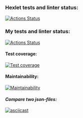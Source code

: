### Hexlet tests and linter status:
[![Actions Status](https://github.com/vankrajnova/python-project-50/workflows/hexlet-check/badge.svg)](https://github.com/vankrajnova/python-project-50/actions)

### My tests and linter status:
[![Actions Status](https://github.com/vankrajnova/python-project-50/workflows/python-ci/badge.svg)](https://github.com/vankrajnova/python-project-50/actions)



#### Test coverage:

[![Test coverage](https://api.codeclimate.com/v1/badges/6a759fbde39766518a7e/test_coverage)](https://codeclimate.com/github/vankrajnova/python-project-50/test_coverage)



#### Maintainability:

[![Maintainability](https://api.codeclimate.com/v1/badges/6a759fbde39766518a7e/maintainability)](https://codeclimate.com/github/vankrajnova/python-project-50/maintainability)


#### *Compare two json-files:*
[![asciicast](https://asciinema.org/a/oIbeayW4kF1Sc1Kwp2Akc13q1.svg)](https://asciinema.org/a/oIbeayW4kF1Sc1Kwp2Akc13q1)